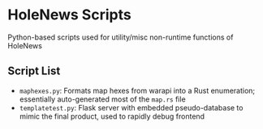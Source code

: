 # HoleNews Scripts

Python-based scripts used for utility/misc non-runtime functions of HoleNews

## Script List

- `maphexes.py`: Formats map hexes from warapi into a Rust enumeration; essentially auto-generated most of the `map.rs` file
- `templatetest.py`: Flask server with embedded pseudo-database to mimic the final product, used to rapidly debug frontend
